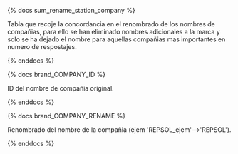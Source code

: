 {% docs sum_rename_station_company %}

Tabla que recoje la concordancia en el renombrado de los nombres de compañias, para
ello se han eliminado nombres adicionales a la marca y solo se ha dejado el nombre para
aquellas compañias mas importantes en numero de respostajes.

{% enddocs %}

{% docs brand_COMPANY_ID %}

ID del nombre de compañia original.

{% enddocs %}

{% docs brand_COMPANY_RENAME %}

Renombrado del nombre de la compañia (ejem 'REPSOL_ejem'-->'REPSOL').

{% enddocs %}
